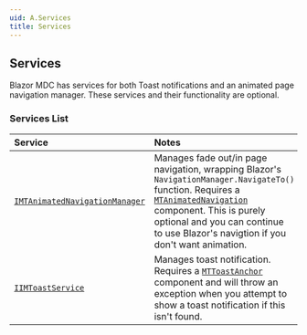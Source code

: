 ```yaml
---
uid: A.Services
title: Services
---
```

## Services

Blazor MDC has services for both Toast notifications and an animated page navigation manager. These services and their functionality are optional.

### Services List

| Service | Notes |
| :------ | :---- |
| [`IMTAnimatedNavigationManager`](xref:S.IMTAnimatedNavigationManager) | Manages fade out/in page navigation, wrapping Blazor's `NavigationManager.NavigateTo()` function. Requires a [`MTAnimatedNavigation`](xref:C.MTAnimatedNavigation) component. This is purely optional and you can continue to use Blazor's navigtion if you don't want animation. |
| [`IIMToastService`](xref:S.IMTToastService) | Manages toast notification. Requires a [`MTToastAnchor`](xref:C.MTToastAnchor) component and will throw an exception when you attempt to show a toast notification if this isn't found. |
